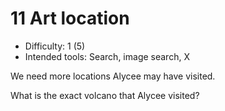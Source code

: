 # 11 Art location

* Difficulty: 1 (5)
* Intended tools: Search, image search, X

We need more locations Alycee may have visited.

What is the exact volcano that Alycee visited?
